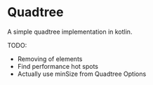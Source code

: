 # Quadtree

A simple quadtree implementation in kotlin.

TODO:
- Removing of elements
- Find performance hot spots
- Actually use minSize from Quadtree Options